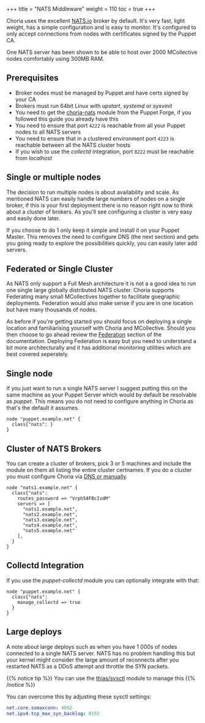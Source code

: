 +++
title = "NATS Middleware"
weight = 110
toc = true
+++

Choria uses the excellent [NATS.io](https://nats.io/) broker by default.  It's very fast, light weight, has a simple configuration and is easy to monitor.  It's configured to only accept connections from nodes with certificates signed by the Puppet CA.

One NATS server has been shown to be able to host over 2000 MCollective nodes comfortably using 300MB RAM.

## Prerequisites

 * Broker nodes must be managed by Puppet and have certs signed by your CA
 * Brokers must run 64bit Linux with _upstart_, _systemd_ or _sysvinit_
 * You need to get the [choria-nats](https://forge.puppet.com/choria/nats) module from the Puppet Forge, if you followed this guide you already have this
 * You need to ensure that port `4222` is reachable from all your Puppet nodes to all NATS servers
 * You need to ensure that in a clustered environment port `4223` is reachable between all the NATS cluster hosts
 * If you wish to use the _collectd_ integration, port `8222` must be reachable from _localhost_

## Single or multiple nodes

The decision to run multiple nodes is about availability and scale.  As mentioned NATS can easily handle large numbers of nodes on a single broker, if this is your first deployment there is no reason right now to think about a cluster of brokers.  As you'll see configuring a cluster is very easy and easily done later.

If you choose to do 1 only keep it simple and install it on your Puppet Master.  This removes the need to configure DNS (the next section) and gets you going ready to explore the possibilities quickly, you can easily later add servers.

## Federated or Single Cluster

As NATS only support a Full Mesh architecture it is not a a good idea to run one single large globally distributed NATS cluster.  Choria supports Federating many small MCollectives together to facilitate goegraphic deployments. Federation would also make sense if you are in one location but have many thousands of nodes.

As before if you're getting started you should focus on deploying a single location and familiarising yourself with Choria and MCollective.  Should you then choose to go ahead review the [Federation](../../federation) section of the documentation.  Deploying Federation is easy but you need to understand a bit more architecturally and it has additional monitoring utilities which are best covered seperately.

## Single node

If you just want to run a single NATS server I suggest putting this on the same machine as your Puppet Server which would by default be resolvable as _puppet_.  This means you do not need to configure anything in Choria as that's the default it assumes.

```puppet
node "puppet.example.net" {
  class{"nats": }
}
```

## Cluster of NATS Brokers

You can create a cluster of brokers, pick 3 or 5 machines and include the module on them all listing the entire cluster certnames. If you do a cluster you must configure Choria via [DNS or manually](../dns/).

```puppet
node "nats1.example.net" {
  class{"nats":
    routes_password => "Vrph54FBcIvdM"
    servers => [
      "nats1.example.net",
      "nats2.example.net",
      "nats3.example.net",
      "nats4.example.net",
      "nats5.example.net"
    ],
  }
}
```

## Collectd Integration

If you use the _puppet-collectd_ module you can optionally integrate with that:

```puppet
node "puppet.example.net" {
  class{"nats":
    manage_collectd => true
  }
}
```

## Large deploys

A note about large deploys such as when you have 1 000s of nodes connected to a single NATS server.  NATS has no problem handling this but your kernel might consider the large amount of reconnects after you restarted NATS as a DDoS attempt and throttle the SYN packets.

{{% notice tip %}}
You can use the <a href="https://forge.puppet.com/thias/sysctl">thias/sysctl</a> module to manage this
{{% /notice %}}

You can overcome this by adjusting these sysctl settings:

```yaml
net.core.somaxconn: 4092
net.ipv4.tcp_max_syn_backlog: 8192
```
